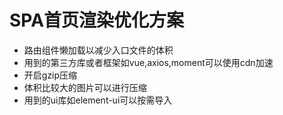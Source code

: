 # SPA首页渲染优化方案

-  路由组件懒加载以减少入口文件的体积
- 用到的第三方库或者框架如vue,axios,moment可以使用cdn加速
- 开启gzip压缩
- 体积比较大的图片可以进行压缩
- 用到的ui库如element-ui可以按需导入